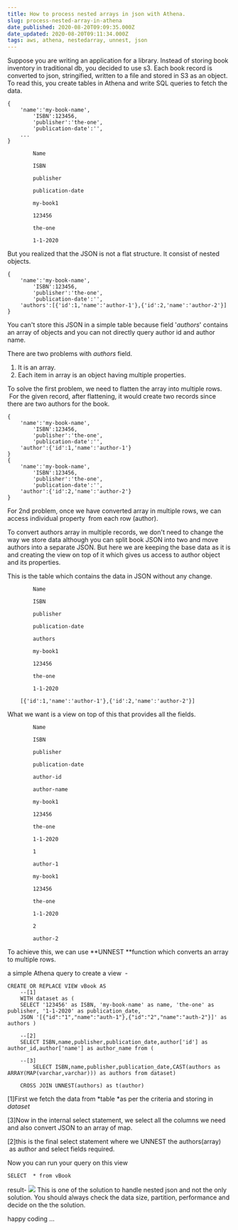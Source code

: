 ```yaml
---
title: How to process nested arrays in json with Athena.
slug: process-nested-array-in-athena
date_published: 2020-08-20T09:09:35.000Z
date_updated: 2020-08-20T09:11:34.000Z
tags: aws, athena, nestedarray, unnest, json
---
```


Suppose you are writing an application for a library. Instead of storing book inventory in traditional db, you decided to use s3. Each book record is converted to json, stringified, written to a file and stored in S3 as an object. To read this, you create tables in Athena and write SQL queries to fetch the data. 

    {
    	'name':'my-book-name',
        	'ISBN':123456,
        	'publisher':'the-one',
        	'publication-date':'',
    	...
    }

            Name
        
            ISBN
        
            publisher
        
            publication-date
        
            my-book1
        
            123456
        
            the-one
        
            1-1-2020
        
But you realized that the JSON is not a flat structure. It consist of nested objects.

    {
    	'name':'my-book-name',
        	'ISBN':123456,
        	'publisher':'the-one',
        	'publication-date':'',
    	'authors':[{'id':1,'name':'author-1'},{'id':2,'name':'author-2'}]
    }

You can't store this JSON in a simple table because field '*authors*' contains an array of objects and you can not directly query author id and author name.

There are two problems with *authors* field.

1. It is an array.
2. Each item in array is an object having multiple properties.

To solve the first problem, we need to flatten the array into multiple rows.  For the given record, after flattening, it would create two records since there are two authors for the book.

    {
    	'name':'my-book-name',
        	'ISBN':123456,
        	'publisher':'the-one',
        	'publication-date':'',
    	'author':{'id':1,'name':'author-1'}
    }
    {
    	'name':'my-book-name',
        	'ISBN':123456,
        	'publisher':'the-one',
        	'publication-date':'',
    	'author':{'id':2,'name':'author-2'}
    }

For 2nd problem, once we have converted array in multiple rows, we can access individual property  from each row (author).

To convert authors array in multiple records, we don't need to change the way we store data although you can split book JSON into two and move authors into a separate JSON. But here we are keeping the base data as it is and creating the view on top of it which gives us access to author object and its properties.

This is the table which contains the data in JSON without any change.

            Name
        
            ISBN
        
            publisher
        
            publication-date
        
            authors
        
            my-book1
        
            123456
        
            the-one
        
            1-1-2020
        
        [{'id':1,'name':'author-1'},{'id':2,'name':'author-2'}]
        
What we want is a view on top of this that provides all the fields.

            Name
        
            ISBN
        
            publisher
        
            publication-date
        
            author-id
        
            author-name
        
            my-book1
        
            123456
        
            the-one
        
            1-1-2020
        
            1
        
            author-1
        
            my-book1
        
            123456
        
            the-one
        
            1-1-2020
        
            2
        
            author-2
        
To achieve this, we can use **UNNEST **function which converts an array to multiple rows. 

a simple Athena query to create a view  -

    CREATE OR REPLACE VIEW vBook AS 
        --[1]
        WITH dataset as (
        SELECT '123456' as ISBN, 'my-book-name' as name, 'the-one' as publisher, '1-1-2020' as publication_date, 
        JSON '[{"id":"1","name":"auth-1"},{"id":"2","name":"auth-2"}]' as authors )
    
        --[2]
        SELECT ISBN,name,publisher,publication_date,author['id'] as author_id,author['name'] as author_name from (
    
        --[3]
            SELECT ISBN,name,publisher,publication_date,CAST(authors as ARRAY(MAP(varchar,varchar))) as authors from dataset)
    
        CROSS JOIN UNNEST(authors) as t(author)

[1]First we fetch the data from *table *as per the criteria and storing in *dataset*

[3]Now in the internal select statement, we select all the columns we need and also convert JSON to an array of map.

[2]this is the final select statement where we UNNEST the authors(array)  as author and select fields required.

Now you can run your query on this view 

    SELECT 	* from vBook

result-
![](/content/images/2020/08/image-4.png)
This is one of the solution to handle nested json and not the only solution. You should always check the data size, partition, performance and decide on the the solution.

happy coding ...
